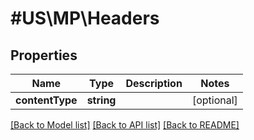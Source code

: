 # #US\MP\Headers

## Properties

Name | Type | Description | Notes
------------ | ------------- | ------------- | -------------
**contentType** | **string** |  | [optional]


[[Back to Model list]](../) [[Back to API list]](../../Api/US/MP) [[Back to README]](../../README.md)
